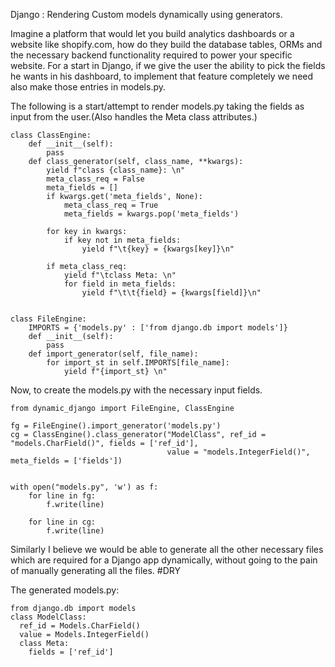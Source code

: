 Django : Rendering Custom models dynamically using generators.

Imagine a platform that would let you build analytics dashboards or a website like shopify.com, how do they build the database tables, ORMs and the necessary backend functionality required to power your specific website. For a start in Django, if we give the user the ability to pick the fields he wants in his dashboard, to implement that feature completely we need also make those entries in models.py.

The following is a start/attempt to render models.py taking the fields as input from the user.(Also handles the Meta class attributes.)

    class ClassEngine:
        def __init__(self):
            pass
        def class_generator(self, class_name, **kwargs):  
            yield f"class {class_name}: \n"
            meta_class_req = False
            meta_fields = []
            if kwargs.get('meta_fields', None):
                meta_class_req = True
                meta_fields = kwargs.pop('meta_fields')

            for key in kwargs:
                if key not in meta_fields:
                    yield f"\t{key} = {kwargs[key]}\n"

            if meta_class_req:
                yield f"\tclass Meta: \n"
                for field in meta_fields:
                    yield f"\t\t{field} = {kwargs[field]}\n"


    class FileEngine:
        IMPORTS = {'models.py' : ['from django.db import models']}
        def __init__(self):
            pass
        def import_generator(self, file_name):
            for import_st in self.IMPORTS[file_name]:
                yield f"{import_st} \n"

Now, to create the models.py with the necessary input fields.

    from dynamic_django import FileEngine, ClassEngine

    fg = FileEngine().import_generator('models.py')
    cg = ClassEngine().class_generator("ModelClass", ref_id = "models.CharField()", fields = ['ref_id'],
                                       value = "models.IntegerField()", meta_fields = ['fields'])


    with open("models.py", 'w') as f:
        for line in fg:
            f.write(line)

        for line in cg:
            f.write(line)
            
Similarly I believe we would be able to generate all the other necessary files which are required for a Django app dynamically, without going to the pain of manually generating all the files. #DRY

The generated models.py:

    from django.db import models 
    class ModelClass: 
      ref_id = Models.CharField()
      value = Models.IntegerField()
      class Meta: 
        fields = ['ref_id']
        
   

         
